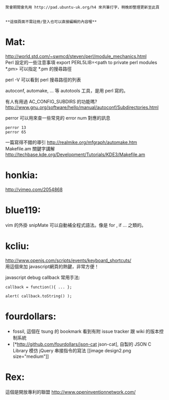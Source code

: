     聚會期間會先用 http://pad.ubuntu-uk.org/h4 來共筆打字，稍晚即整理更新至此頁


    **這個頁面不需註冊/登入也可以直接編輯的內容喔**


# Mat:


<http://world.std.com/~swmcd/steven/perl/module_mechanics.html>  
Perl 設定的一些注意事項
export PERL5LIB=<path to private perl modules *.pm>
可以指定 *.pm 的搜尋路徑

perl -V 可以看到 perl 搜尋路徑的列表

autoconf, automake, ... 等 autotools 工具，是用 perl 寫的。

有人有用過 AC_CONFIG_SUBDIRS 的功能嗎?
<http://www.gnu.org/software/hello/manual/autoconf/Subdirectories.html>  

perror 可以用來查一些常見的 error num 對應的訊息

    perror 13
    perror 65


一篇寫得不錯的導引
<http://realmike.org/mfgraph/automake.htm>  
Makefile.am 關鍵字講解
<http://techbase.kde.org/Development/Tutorials/KDE3/Makefile.am>  

# honkia:

<http://vimeo.com/2054868>   

# blue119:

vim  的外掛 snipMate 可以自動補全程式語法。像是 for , if ... 之類的。


# kcliu:

<http://www.openjs.com/scripts/events/keyboard_shortcuts/>  
用這個來加 javascript網頁的熱鍵，非常方便！

javascript debug callback 常用手法:

    callback = function(){ ... };
    
    alert( callback.toString() );


# fourdollars:

* fossil, 這個在 tsung  的 bookmark 看到有附 issue tracker 跟 wiki 的版本控制系統
* [*<http://github.com/fourdollars/json-cat>   json-cat], 自製的 JSON C Library 模仿 jQuery 串接指令的寫法
[[image design2.png size="medium"]]

# Rex:

這個是開放專利的聯盟
<http://www.openinventionnetwork.com/>  